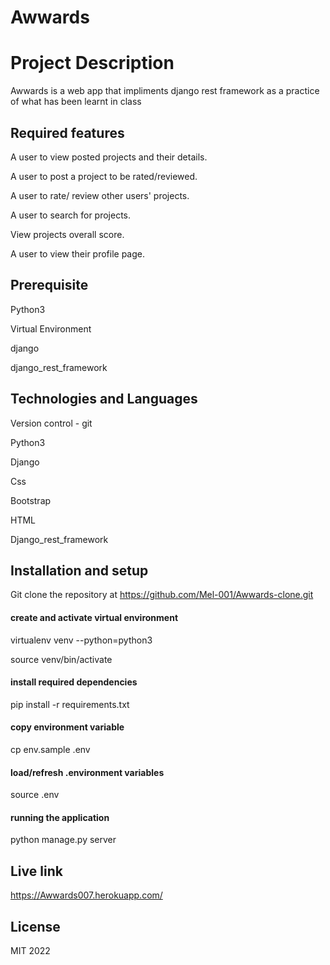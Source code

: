 # Awwards

# Project Description

 Awwards is a web app that impliments django rest framework as a practice of what has been learnt in class

## Required features


A user to view posted projects and their details.

A user to post a project to be rated/reviewed.
 
A user to rate/ review other users' projects.
 
A user to search for projects.

View projects overall score.

A user to view their profile page.


## Prerequisite

Python3

Virtual Environment

django

django_rest_framework

## Technologies and Languages

Version control - git 

Python3

Django

Css 

Bootstrap

HTML

Django_rest_framework

## Installation and setup

Git clone the repository at https://github.com/Mel-001/Awwards-clone.git


#### create and activate virtual environment

virtualenv venv --python=python3

source venv/bin/activate

#### install required dependencies

pip install -r requirements.txt

#### copy environment variable

cp env.sample .env

#### load/refresh .environment variables

source .env

#### running the application

python manage.py server

## Live link

https://Awwards007.herokuapp.com/


## License

MIT 2022

